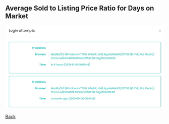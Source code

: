 ## Average Sold to Listing Price Ratio for Days on Market

![avg_sold_to_listing](../../images/reda_web_loginattempts.PNG)

[Back](../report-types.md)
